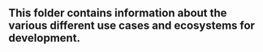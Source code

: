 ## This folder contains information about the various different use cases and ecosystems for development.